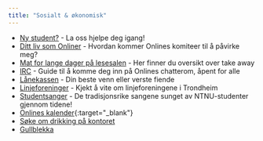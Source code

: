 ```yaml
---
title: "Sosialt & økonomisk"
---
```


- [Ny student?](https://wiki.online.ntnu.no/info/sosialt-og-okonomisk/ny-student/) - La oss hjelpe deg igang!
- [Ditt liv som Onliner](https://wiki.online.ntnu.no/info/sosialt-og-okonomisk/ditt-liv-som-onliner/) - Hvordan kommer Onlines komiteer til å påvirke meg?
- [Mat for lange dager på lesesalen](https://wiki.online.ntnu.no/info/sosialt-og-okonomisk/mat_for_lange_dager_pa_lesesalen/) - Her finner du oversikt over take away
- [IRC](https://wiki.online.ntnu.no/info/sosialt-og-okonomisk/irc/) - Guide til å komme deg inn på Onlines chatterom, åpent for alle
- [Lånekassen](https://wiki.online.ntnu.no/info/sosialt-og-okonomisk/lanekassen/) - Din beste venn eller verste fiende
- [Linjeforeninger](https://wiki.online.ntnu.no/info/sosialt-og-okonomisk/linjeforeninger/) - Kjekt å vite om linjeforeningene i Trondheim
- [Studentsanger](https://wiki.online.ntnu.no/info/sosialt-og-okonomisk/studentsanger/) - De tradisjonsrike sangene sunget av NTNU-studenter gjennom tidene!
- [Onlines kalender](https://www.google.com/calendar/embed?src=54v6g4v6r46qi4asf7lh5j9pcs%40group.calendar.google.com&ctz=Europe/Oslo){:target="_blank"}
- [Søke om drikking på kontoret](https://wiki.online.ntnu.no/info/sosialt-og-okonomisk/soke-om-drikking-pa-kontoret/)
- [Gullblekka](https://wiki.online.ntnu.no/info/sosialt-og-okonomisk/gullblekka/)